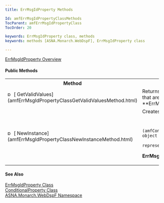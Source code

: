 ```yaml
---
title: ErrMsgIdProperty Methods

Id: amfErrMsgIdPropertyClassMethods
TocParent: amfErrMsgIdPropertyClass
TocOrder: 20

keywords: ErrMsgIdProperty class, methods
keywords: methods [ASNA.Monarch.WebDspF], ErrMsgIdProperty class

---
```


[ ErrMsgIdProperty Overview](amfErrMsgIdPropertyClass.html) 

#### Public Methods
<table class="mytable" cellspacing="0" cellpadding="4" width="90%">
          <colgroup><col width="30%" /><col width="70%" />
          </colgroup>
          <tr><th>Method</th>
            <th>Description</th>
          </tr>
          <tr>
            <td><img class="hcp4" alt="public method" src="../Images/Methods.bmp" style="WIDTH:16px; HEIGHT:16px" width="16" height="16" border="0" />
              [
              GetValidValues](amfErrMsgIdPropertyClassGetValidValuesMethod.html)
            </td>
            <td>Returns a string array of
            the values that are valid for the 
 **ErrMsgIdProperty** 
       object.</td>
          </tr>
          <tr>
            <td><img class="hcp4" alt="public method" src="../Images/Methods.bmp" style="WIDTH:16px; HEIGHT:16px" width="16" height="16" border="0" />
              [
              NewInstance](amfErrMsgIdPropertyClassNewInstanceMethod.html)
            </td>
            <td>Creates a new instance of a

            [
            ConditionalProperty](amfConditionalPropertyClass.html) object modeling the
            value/conditions represented by 
 **ErrMsgIdProperty** .</td>
          </tr>
</table>

#### See Also
[
      ErrMsgIdProperty Class](amfErrMsgIdPropertyClass.html)
      <br clear="none" />
      [
      ConditionalProperty Class](amfConditionalPropertyClass.html)
      <br clear="none" />
      [
      ASNA.Monarch.WebDspF Namespace](amfWebDspFNamespace.html)

